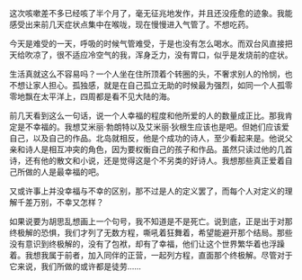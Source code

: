 <p>这次咳嗽差不多已经咳了半个月了，毫无征兆地发作，并且还没痊愈的迹象。我能感受出来前几天症状点集中在喉咙，现在慢慢进入气管了。不想吃药。</p><p>今天是难受的一天，呼吸的时候气管难受，于是也没有怎么喝水。而双台风直接把天给吹凉了，很不适应冷空气的我，浑身乏力，没有胃口，似乎是发烧前的症状。</p><p>生活真就这么不容易吗？一个人坐在住所顶着个转圈的头，不奢求别人的怜悯，也不想让家人担心。孤独感，就是在自己孤立无助的时候最为强烈，如同一个人孤零零地飘在太平洋上，四周都是看不见大陆的海。</p><p>前几天看到这么一句话，说一个人幸福的程度和他所爱的人的数量成正比。那我肯定是不幸福的。我想艾米丽·勃朗特以及艾米丽·狄根生应该也是吧。但她们应该爱自己，以及自己的作品。北岛就相反，他是个成功的诗人，至少看起来是。他说父亲和诗人是相互冲突的角色，因为要权衡自己的孩子和作品。虽然只读过他的几首诗，还有他的散文和小说，还是觉得这是个不另类的好诗人。我想那些真正爱着自己所做的人是最幸福的吧。</p><p>又或许事上并没幸福与不幸的区别，那不过是人的定义罢了，而每个人对定义的理解千差万别，不幸又怎样？</p><p>如果说要为胡思乱想画上一个句号，我不知道是不是死亡。说到底，正是出于对那终极解的恐惧，我们才列了无数方程，嘶吼着狂舞着，希望能避开那个结局。那些没有意识到终极解的，没有了包袱，却有了幸福，他们让这个世界繁华着也浮躁着。我想我属于前者，加入同伴的正营，一起列方程，直面那个终极解。尽管对于它来说，我们所做的或许都是徒劳……</p>
